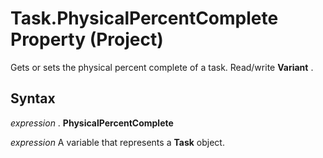 
# Task.PhysicalPercentComplete Property (Project)

Gets or sets the physical percent complete of a task. Read/write  **Variant** .


## Syntax

 _expression_ . **PhysicalPercentComplete**

 _expression_ A variable that represents a **Task** object.


